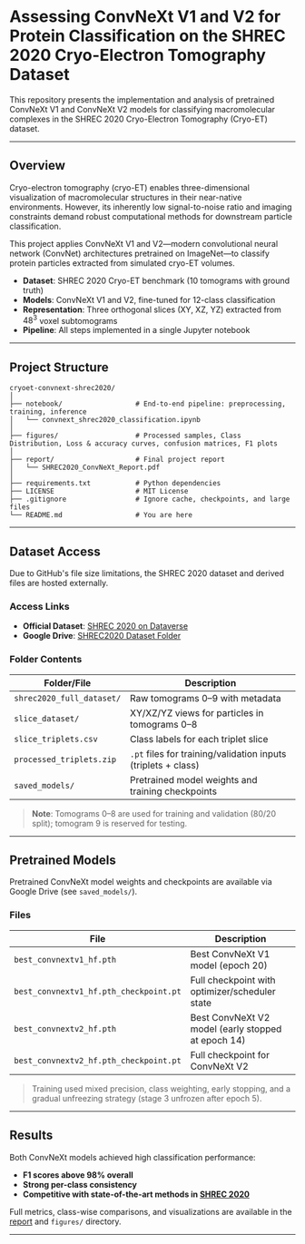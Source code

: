 # Assessing ConvNeXt V1 and V2 for Protein Classification on the SHREC 2020 Cryo-Electron Tomography Dataset

This repository presents the implementation and analysis of pretrained ConvNeXt V1 and ConvNeXt V2 models for classifying macromolecular complexes in the SHREC 2020 Cryo-Electron Tomography (Cryo-ET) dataset.

---

## Overview

Cryo-electron tomography (cryo-ET) enables three-dimensional visualization of macromolecular structures in their near-native environments. However, its inherently low signal-to-noise ratio and imaging constraints demand robust computational methods for downstream particle classification.

This project applies ConvNeXt V1 and V2—modern convolutional neural network (ConvNet) architectures pretrained on ImageNet—to classify protein particles extracted from simulated cryo-ET volumes.

- **Dataset**: SHREC 2020 Cryo-ET benchmark (10 tomograms with ground truth)
- **Models**: ConvNeXt V1 and V2, fine-tuned for 12-class classification
- **Representation**: Three orthogonal slices (XY, XZ, YZ) extracted from $48^3$ voxel subtomograms
- **Pipeline**: All steps implemented in a single Jupyter notebook

---

## Project Structure

```text
cryoet-convnext-shrec2020/
│
├── notebook/                  # End-to-end pipeline: preprocessing, training, inference
│   └── convnext_shrec2020_classification.ipynb
│
├── figures/                   # Processed samples, Class Distribution, Loss & accuracy curves, confusion matrices, F1 plots
│
├── report/                    # Final project report
│   └── SHREC2020_ConvNeXt_Report.pdf
│
├── requirements.txt           # Python dependencies
├── LICENSE                    # MIT License
├── .gitignore                 # Ignore cache, checkpoints, and large files
└── README.md                  # You are here
```

---

## Dataset Access

Due to GitHub's file size limitations, the SHREC 2020 dataset and derived files are hosted externally.

### Access Links

- **Official Dataset**: [SHREC 2020 on Dataverse](https://dataverse.nl/dataset.xhtml?persistentId=doi:10.34894/Y2ZMRH)
- **Google Drive**: [SHREC2020 Dataset Folder](https://drive.google.com/drive/folders/1ROgxmjFOAZoFKB19cl94RgeFqtbcCfjz?usp=sharing)

### Folder Contents

| Folder/File              | Description                                                                |
|--------------------------|----------------------------------------------------------------------------|
| `shrec2020_full_dataset/` | Raw tomograms 0–9 with metadata                                            |
| `slice_dataset/`          | XY/XZ/YZ views for particles in tomograms 0–8                             |
| `slice_triplets.csv`      | Class labels for each triplet slice                                       |
| `processed_triplets.zip`  | `.pt` files for training/validation inputs (triplets + class)             |
| `saved_models/`           | Pretrained model weights and training checkpoints                         |


> **Note**: Tomograms 0–8 are used for training and validation (80/20 split); tomogram 9 is reserved for testing.

---

## Pretrained Models

Pretrained ConvNeXt model weights and checkpoints are available via Google Drive (see `saved_models/`).

### Files

| File                              | Description |
|-----------------------------------|-------------|
| `best_convnextv1_hf.pth`          | Best ConvNeXt V1 model (epoch 20) |
| `best_convnextv1_hf.pth_checkpoint.pt` | Full checkpoint with optimizer/scheduler state |
| `best_convnextv2_hf.pth`          | Best ConvNeXt V2 model (early stopped at epoch 14) |
| `best_convnextv2_hf.pth_checkpoint.pt` | Full checkpoint for ConvNeXt V2 |


> Training used mixed precision, class weighting, early stopping, and a gradual unfreezing strategy (stage 3 unfrozen after epoch 5).

---

## Results

Both ConvNeXt models achieved high classification performance:

- **F1 scores above 98% overall**
- **Strong per-class consistency**
- **Competitive with state-of-the-art methods in [SHREC 2020](https://doi.org/10.1016/j.cag.2020.07.010)**

Full metrics, class-wise comparisons, and visualizations are available in the [report](report/SHREC2020_ConvNeXt_Report.pdf) and `figures/` directory.

---
